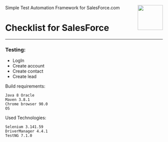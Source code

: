 Simple Test Automation Framework for SalesForce.com
<a href="https://www.salesforce.com/">
<img src="https://res.cloudinary.com/duauoz75o/image/upload/v1622366800/logo214_pmtoal.svg" align="right" height="80" />
</a>

# Checklist for SalesForce

---------------------

### **Testing:**
- LogIn
- Create account
- Create contact
- Create lead

Build requirements:

    Java 8 Oracle
    Maven 3.8.1
    Chrome browser 90.0
    OS

Used Technologies:

    Selenium 3.141.59
    DriverManager 4.4.1
    TestNG 7.1.0




